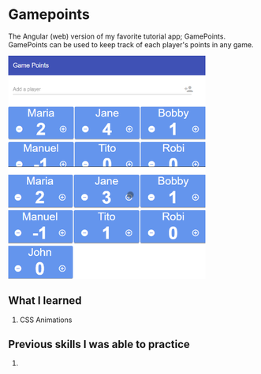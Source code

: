 # Gamepoints
The Angular (web) version of my favorite tutorial app; GamePoints.
GamePoints can be used to keep track of each player's points in any game. 

<img src="https://github.com/nel-sam/gamepoints/blob/master/screenshots/readme1.png" width="400px">
<img src="https://github.com/nel-sam/gamepoints/blob/master/screenshots/animation.gif" width="400px">

## What I learned
1. CSS Animations 
 
## Previous skills I was able to practice
1. 
